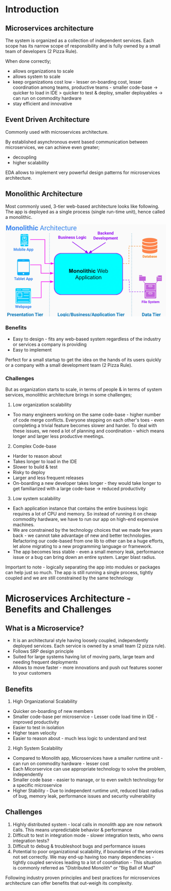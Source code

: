 # Introduction
## Microservices architecture
The system is organized as a collection of independent services. Each scope has its narrow scope of responsibility and is fully owned by a small team of developers (2 Pizza Rule).

When done correctly;
- allows organizations to scale
- allows system to scale
- keep organizations cost low - lesser on-boarding cost, lesser coordination among teams, productive teams - smaller code-base -> quicker to load in IDE > quicker to test & deploy, smaller deployables -> can run on commodity hardware
- stay efficient and innovative

## Event Driven Architecture
Commonly used with microservices architecture.

By established asynchronous event based communication between microservices,  we can achieve even greater;
- decoupling
- higher scalability

EDA allows to implement very powerful design patterns for microservices architecture.

## Monolithic Architecture
Most commonly used, 3-tier web-based architecture looks like following. The app is deployed as a single process (single run-time unit), hence called a monolithic.

![monolithic app!](images/monolith.png)

### Benefits
- Easy to design - fits any web-based system regardless of the industry or services a company is providing
- Easy to implement 

Perfect for a small startup to get the idea on the hands of its users quickly or a company with a small development team (2 Pizza Rule).

### Challenges
But as organization starts to scale, in terms of people & in terms of system services, monolithic architecture brings in some challenges;
1. Low organization scalability
- Too many engineers working on the same code-base - higher number of code merge conflicts. Everyone stepping on each other's toes - even completing a trivial feature becomes slower and harder. To deal with these issues, we need a lot of planning and coordination - which means longer and larger less productive meetings.
2. Complex Code-base
- Harder to reason about
- Takes longer to load in the IDE
- Slower to build & test
- Risky to deploy
- Larger and less frequent releases
- On-boarding a new developer takes longer - they would take longer to get familiarized with a large code-base -> reduced productivity
3. Low system scalability
- Each application instance that contains the entire business logic requires a lot of CPU and memory. So instead of running it on cheap commodity hardware, we have to run our app on high-end expensive machines.
- We are constrained by the technology choices that we made few years back - we cannot take advantage of new and better technologies. Refactoring our code-based from one lib to other can be a huge efforts, let alone migrating to a new programming language or framework.
- The app becomes less stable - even a small memory leak, performance issue or a bug can bring down an entire system. Larger blast radius.

Important to note - logically separating the app into modules or packages can help just so much. The app is still running a single process, tightly coupled and we are still constrained by the same technology

# Microservices Architecture - Benefits and Challenges
## What is a Microservice?
- It is an architectural style having loosely coupled, independently deployed services. Each service is owned by a small team 
(2 pizza rule).
- Follows SRP design principle
- Suited for large systems having lot of moving parts, large team and needing frequent deployments
- Allows to move faster - more innovations and push out features sooner to your customers

## Benefits
1. High Organizational Scalability 
- Quicker on-boarding of new members
- Smaller code-base per microservice - Lesser code load time in IDE - improved productivity
- Easier to test in isolation
- Higher team velocity
- Easier to reason about - much less logic to understand and test
2. High System Scalability
- Compared to Monolith app, Microservices have a smaller runtime unit - can run on commodity hardware - lesser cost
- Each Micorservice can use appropriate technology to solve the problem, independently
- Smaller code base - easier to manage, or to even switch technology for a specific microservice
- Higher Stability - Due to independent runtime unit, reduced blast radius of bug, memory leak, performance issues and security vulnerability

## Challenges
1. Highly distributed system - local calls in monolith app are now network calls. This means unpredictable behavior & performance
2. Difficult to test in integration mode - slower integration tests, who owns integration tests?
3. Difficult to debug & troubleshoot bugs and performance issues
4. Potential to poor organizational scalability, if boundaries of the services not set correctly. We may end-up having too many dependencies - tightly coupled services leading to a lot of coordination - This situation is commonly referred as "Distributed Monolith" or "Big Ball of Mud"

Following industry proven principles and best practices for microservices architecture can offer benefits that out-weigh its complexity.








